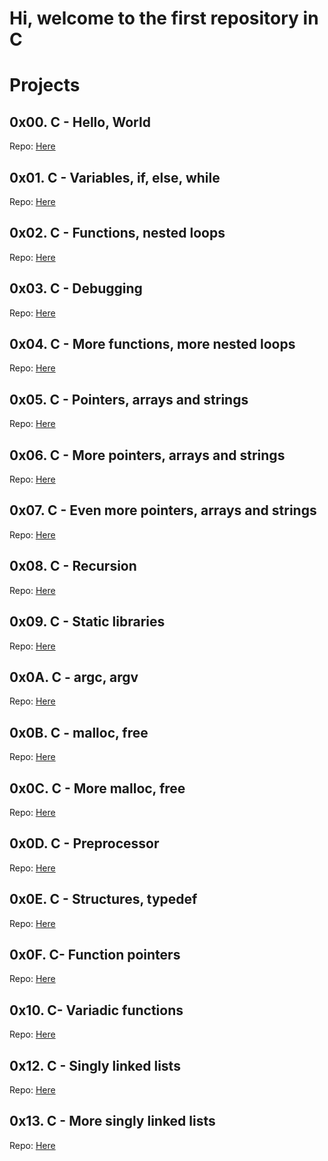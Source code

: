# Hi, welcome to the first repository in C

# Projects
## 0x00. C - Hello, World
Repo: [Here](https://github.com/Miguel22247/holbertonschool-low_level_programming/tree/main/0x00-hello_world)
## 0x01. C - Variables, if, else, while
Repo: [Here](https://github.com/Miguel22247/holbertonschool-low_level_programming/tree/main/0x01-variables_if_else_while)
## 0x02. C - Functions, nested loops
Repo: [Here](https://github.com/Miguel22247/holbertonschool-low_level_programming/tree/main/0x02-functions_nested_loops)
## 0x03. C - Debugging
Repo: [Here](https://github.com/Miguel22247/holbertonschool-low_level_programming/tree/main/0x03-debugging)
## 0x04. C - More functions, more nested loops
Repo: [Here](https://github.com/Miguel22247/holbertonschool-low_level_programming/tree/main/0x04-more_functions_nested_loops)
## 0x05. C - Pointers, arrays and strings
Repo: [Here](https://github.com/Miguel22247/holbertonschool-low_level_programming/tree/main/0x05-pointers_arrays_strings)
## 0x06. C - More pointers, arrays and strings
Repo: [Here](https://github.com/Miguel22247/holbertonschool-low_level_programming/tree/main/0x06-pointers_arrays_strings)
## 0x07. C - Even more pointers, arrays and strings
Repo: [Here](https://github.com/Miguel22247/holbertonschool-low_level_programming/tree/main/0x07-pointers_arrays_strings)
## 0x08. C - Recursion
Repo: [Here](https://github.com/Miguel22247/holbertonschool-low_level_programming/tree/main/0x08-recursion)
## 0x09. C - Static libraries
Repo: [Here](https://github.com/Miguel22247/holbertonschool-low_level_programming/tree/main/0x09-static_libraries)
## 0x0A. C - argc, argv
Repo: [Here](https://github.com/Miguel22247/holbertonschool-low_level_programming/tree/main/0x0A-argc_argv)
## 0x0B. C - malloc, free
Repo: [Here](https://github.com/Miguel22247/holbertonschool-low_level_programming/tree/main/0x0B-malloc_free)
## 0x0C. C - More malloc, free
Repo: [Here](https://github.com/Miguel22247/holbertonschool-low_level_programming/tree/main/0x0C-more_malloc_free)
## 0x0D. C - Preprocessor
Repo: [Here](https://github.com/Miguel22247/holbertonschool-low_level_programming/tree/main/0x0D-preprocessor)
## 0x0E. C - Structures, typedef 
Repo: [Here](https://github.com/Miguel22247/holbertonschool-low_level_programming/tree/main/0x0E-structures_typedef)
## 0x0F. C- Function pointers
Repo: [Here](https://github.com/Miguel22247/holbertonschool-low_level_programming/tree/main/0x0F-function_pointers)
## 0x10. C- Variadic functions
Repo: [Here](https://github.com/Miguel22247/holbertonschool-low_level_programming/tree/main/0x10-variadic_functions)
## 0x12. C - Singly linked lists
Repo: [Here](https://github.com/Miguel22247/holbertonschool-low_level_programming/tree/main/0x12-singly_linked_lists)
## 0x13. C - More singly linked lists
Repo: [Here](https://github.com/Miguel22247/holbertonschool-low_level_programming/tree/main/0x13-more_singly_linked_lists)

